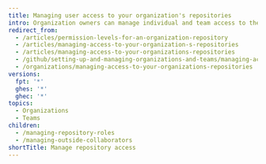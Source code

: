 ```yaml
---
title: Managing user access to your organization's repositories
intro: Organization owners can manage individual and team access to the organization's repositories. Team maintainers can also manage a team's repository access.
redirect_from:
  - /articles/permission-levels-for-an-organization-repository
  - /articles/managing-access-to-your-organization-s-repositories
  - /articles/managing-access-to-your-organizations-repositories
  - /github/setting-up-and-managing-organizations-and-teams/managing-access-to-your-organizations-repositories
  - /organizations/managing-access-to-your-organizations-repositories
versions:
  fpt: '*'
  ghes: '*'
  ghec: '*'
topics:
  - Organizations
  - Teams
children:
  - /managing-repository-roles
  - /managing-outside-collaborators
shortTitle: Manage repository access
---
```

